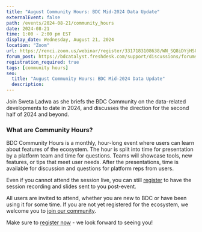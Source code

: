 ```yaml
---
title: "August Community Hours: BDC Mid-2024 Data Update"
externalEvent: false
path: /events/2024-08-21/community_hours
date: 2024-08-21
time: 1:00 - 2:00 pm EST
display_date: Wednesday, August 21, 2024
location: "Zoom"
url: https://renci.zoom.us/webinar/register/3317183108638/WN_SQ8iDYjHS0iHi-Zi15-tgA
forum_post: https://bdcatalyst.freshdesk.com/support/discussions/forums/60000252439
registration_required: true
tags: [community hours]
seo:
  title: "August Community Hours: BDC Mid-2024 Data Update"
  description:
---
```

Join Sweta Ladwa as she briefs the BDC Community on the data-related developments to date in 2024, and discusses the direction for the second half of 2024 and beyond.

### What are Community Hours?

BDC Community Hours is a monthly, hour-long event where users can learn about features of the ecosystem. The hour is split into time for presentation by a platform team and time for questions. Teams will showcase tools, new features, or tips that meet user needs. After the presentations, time is available for discussion and questions for platform reps from users.

Even if you cannot attend the session live, you can still [register](https://renci.zoom.us/webinar/register/3317183108638/WN_SQ8iDYjHS0iHi-Zi15-tgA) to have the session recording and slides sent to you post-event.

All users are invited to attend, whether you are new to BDC or have been using it for some time. If you are not yet registered for the ecosystem, we welcome you to [join our community](https://biodatacatalyst.nhlbi.nih.gov/contact/ecosystem/).

Make sure to [register now](https://renci.zoom.us/webinar/register/3317183108638/WN_SQ8iDYjHS0iHi-Zi15-tgA) - we look forward to seeing you!
